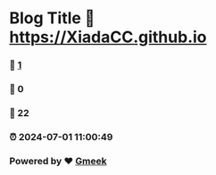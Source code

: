 # Blog Title :link: https://XiadaCC.github.io 
### :page_facing_up: [1](https://XiadaCC.github.io/tag.html) 
### :speech_balloon: 0 
### :hibiscus: 22 
### :alarm_clock: 2024-07-01 11:00:49 
### Powered by :heart: [Gmeek](https://github.com/Meekdai/Gmeek)
